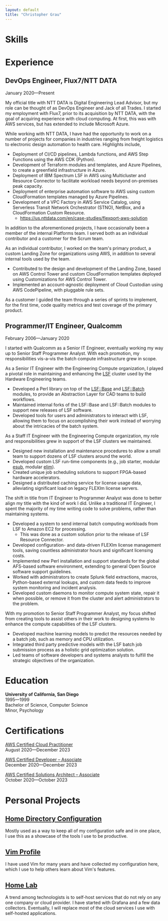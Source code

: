 ```yaml
---
layout: default
title: "Christopher Grau"
---
```


# Skills

# Experience

## DevOps Engineer, Flux7/NTT DATA

January 2020—Present

My official title with NTT DATA is Digital Engineering Lead Advisor, but my
role can be thought of as DevOps Engineer and Jack of all Trades. I started my
employment with Flux7, prior to its acquisition by NTT DATA, with the goal of
acquiring experience with cloud computing. At first, this was with AWS
services, but has extended to include Microsoft Azure.

While working with NTT DATA, I have had the opportunity to work on a number of
projects for companies in industries ranging from freight logistics to
electronic design automation to health care. Highlights include,

- Deployment of CI/CD pipelines, Lambda functions, and AWS Step Functions
  using the AWS CDK (Python).
- Development of Terraform modules and templates, and Azure Pipelines, to
  create a greenfield infrastructure in Azure.
- Deployment of IBM Spectrum LSF in AWS using Multicluster and Resource
  Connector to facilitate workload needs beyond on-premises peak capacity.
- Deployment of enterprise automation software to AWS using custom
  CloudFormation templates managed by Azure Pipelines.
- Development of a VPC Factory in AWS Service Catalog, using Serverless
  Transit Network Orchestrator (STNO), NetBox, and a CloudFormation Custom
  Resource.
  - <https://us.nttdata.com/en/case-studies/flexport-aws-solution>

In addition to the aforementioned projects, I have occasionally been a member
of the internal Platforms team. I served both as an individual contributor and
a customer for the Scrum team.

As an individual contributor, I worked on the team's primary product, a custom
Landing Zone for organizations using AWS, in addition to several internal
tools used by the team.

- Contributed to the design and development of the Landing Zone, based on AWS
  Control Tower and custom CloudFormation templates deployed using
  Customizations for AWS Control Tower.
- Implemented an account-agnostic deployment of Cloud Custodian using AWS
  CodePipeline, with pluggable rule sets.

As a customer I guided the team through a series of sprints to implement, for
the first time, code quality metrics and test coverage of the primary product.

## Programmer/IT Engineer, Qualcomm

February 2006—January 2020

I started with Qualcomm as a Senior IT Engineer, eventually working my way up
to Senior Staff Programmer Analyst. With each promotion, my responsibilities
vis-a-vis the batch compute infrastructure grew in scope.

As a Senior IT Engineer with the Engineering Compute organization, I played a
pivotal role in maintaining and enhancing the
[LSF](https://en.wikipedia.org/wiki/IBM_Spectrum_LSF) cluster used by the
Hardware Engineering teams.

- Developed a Perl library on top of the
  [LSF::Base](https://metacpan.org/pod/LSF::Base) and
  [LSF::Batch](https://metacpan.org/pod/LSF::Batch) modules, to provide an
  Abstraction Layer for CAD teams to build workflows.
- Maintained internal forks of the LSF::Base and LSF::Batch modules to support
  new releases of LSF software.
- Developed tools for users and administrators to interact with LSF, allowing
  them to focus on accomplishing their work instead of worrying about the
  intricacies of the batch system.

As a Staff IT Engineer with the Engineering Compute organization, my role and
responsibilities grew in support of the LSF clusters we maintained.

- Designed new installation and maintenance procedures to allow a small team
  to support dozens of LSF clusters around the world.
- Developed custom LSF run-time components (e.g., job starter, modular
  [esub](https://www.ibm.com/docs/en/spectrum-lsf/10.1.0?topic=controls-job-submission-execution),
  modular
  [elim](https://www.ibm.com/docs/en/spectrum-lsf/10.1.0?topic=resources-external-load-indices)).
- Created unique job scheduling solutions to support FPGA-based hardware
  accelerators.
- Designed a distributed caching service for license usage data, alleviating
  significant load on legacy FLEXlm license servers.

The shift in title from IT Engineer to Programmer Analyst was done to better
align my title with the kind of work I did. Unlike a traditional IT Engineer,
I spent the majority of my time writing code to solve problems, rather than
maintaining systems.

- Developed a system to send internal batch computing workloads from LSF to
  Amazon EC2 for processing.
  - This was done as a custom solution prior to the release of LSF Resource
    Connector.
- Developed configuration- and data-driven FLEXlm license management tools,
  saving countless administrator hours and significant licensing costs.
- Implemented new Perl installation and support standards for the global
  AFS-based software environment, extending to general Open Source software
  support guidelines.
- Worked with administrators to create Splunk field extractions, macros,
  Python-based external lookups, and custom data feeds to improve system
  monitoring and incident analysis.
- Developed custom daemons to monitor compute system state, repair it when
  possible, or remove it from the cluster and alert administrators to the
  problem.

With my promotion to Senior Staff Programmer Analyst, my focus shifted from
creating tools to assist others in their work to designing systems to enhance
the compute capabilities of the LSF clusters.

- Developed machine learning models to predict the resources needed by a batch
  job, such as memory and CPU utilization.
- Integrated third party predictive models with the LSF batch job submission
  process as a holistic grid optimization solution.
- Led teams of software developers and systems analysts to fulfill the
  strategic objectives of the organization.

# Education

**University of California, San Diego** \
1995—1999 \
Bachelor of Science, Computer Science \
Minor, Psychology

# Certifications

[AWS Certified Cloud Practitioner](https://www.youracclaim.com/badges/12acb282-6e13-46b5-a713-d5a83b4d142a) \
August 2020—December 2023

[AWS Certified Developer – Associate](https://www.youracclaim.com/badges/28201d54-0ab3-416b-ae3b-35b1d38a8994) \
December 2020—December 2023

[AWS Certified Solutions Architect – Associate](https://www.youracclaim.com/badges/0f3d2c70-893e-48dc-9849-c9eec2616f25) \
October 2020—October 2023

# Personal Projects

## [Home Directory Configuration](https://github.com/sirhc/dotfiles)

Mostly used as a way to keep all of my configuration safe and in one place, I
use this as a showcase of the tools I use to be productive.

## [Vim Profile](https://github.com/sirhc/vim-profile)

I have used Vim for many years and have collected my configuration here, which
I use to help others learn about Vim's features.

## [Home Lab](https://github.com/sirhc/homelab)

A trend among technologists is to self-host services that do not rely on any
one company or cloud provider. I have started with Grafana and a few data
collectors. Eventually, I will replace most of the cloud services I use with
self-hosted applications.
